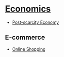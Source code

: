 # [Economics](Economics.md)
- [Post-scarcity Economy](Post-scarcity.md)

## E-commerce
- [Online Shopping](E-commerce/Online%20Shopping.md)